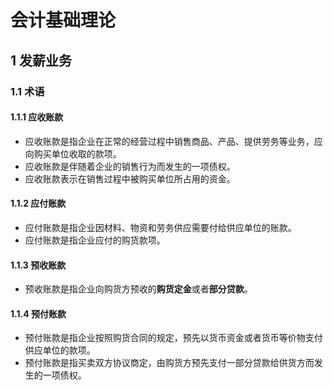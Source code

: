 # 会计基础理论

## 1 发薪业务

### 1.1 术语

#### 1.1.1 应收账款

* 应收账款是指企业在正常的经营过程中销售商品、产品、提供劳务等业务，应向购买单位收取的款项。
* 应收账款是伴随着企业的销售行为而发生的一项债权。
* 应收账款表示在销售过程中被购买单位所占用的资金。

#### 1.1.2 应付账款

* 应付账款是指企业因材料、物资和劳务供应需要付给供应单位的账款。
* 应付账款是指企业应付的购货款项。

#### 1.1.3 预收账款

* 预收账款是指企业向购货方预收的**购货定金**或者**部分贷款**。

#### 1.1.4 预付账款

* 预付账款是指企业按照购货合同的规定，预先以货币资金或者货币等价物支付供应单位的款项。
* 预付账款是指买卖双方协议商定，由购货方预先支付一部分贷款给供货方而发生的一项债权。

